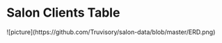 <h1>Salon Clients Table</h1>
![picture](https://github.com/Truvisory/salon-data/blob/master/ERD.png)